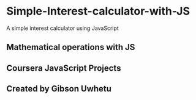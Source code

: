 # Simple-Interest-calculator-with-JS
A simple interest calculator using JavaScript
## Mathematical operations with JS
## Coursera JavaScript Projects

## Created by Gibson Uwhetu 
